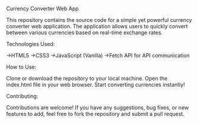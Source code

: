 Currency Converter Web App

This repository contains the source code for a simple yet powerful currency converter web application. The application allows users to quickly convert between various currencies based on real-time exchange rates.

Technologies Used:

->HTML5
->CSS3
->JavaScript (Vanilla)
->Fetch API for API communication

How to Use:

Clone or download the repository to your local machine.
Open the index.html file in your web browser.
Start converting currencies instantly!


Contributing:

Contributions are welcome! If you have any suggestions, bug fixes, or new features to add, feel free to fork the repository and submit a pull request.
